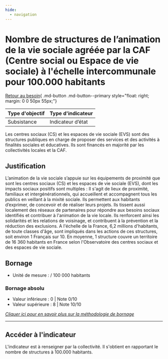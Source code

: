 ```yaml
---
hide:
  - navigation
---
```


# Nombre de structures de l’animation de la vie sociale agréée par la CAF (Centre social ou Espace de vie sociale) à l'échelle intercommunale pour 100.000 habitants

[Retour au besoin](https://konsilion.github.io/diag360/pages/besoins/be2){ .md-button .md-button--primary style="float: right; margin: 0 0 50px 55px;"}

|Type d'objectif|Type d'indicateur|
|--|--|
|Subsistance|Indicateur d’état|

Les  centres  sociaux  (CS)  et  les  espaces  de  vie  sociale  (EVS)  sont  des  structures publiques  en  charge  de  proposer  des  services  et  des  activités  à  finalités  sociales  et éducatives. Ils sont financés en majorité par les collectivités locales et la CAF.

## Justification

L’animation  de  la  vie  sociale s’appuie sur les équipements de proximité que sont   les centres  sociaux  (CS)  et  les  espaces  de  vie  sociale  (EVS),  dont  les  impacts  sociaux positifs sont multiples : Il s'agit de lieux de proximité, familiaux et intergénérationnels, qui  accueillent  et  accompagnent  tous  les  publics  en  veillant  à  la  mixité  sociale.  Ils permettent  aux  habitants  d’exprimer,  de  concevoir  et  de  réaliser  leurs  projets.  Ils tissent  aussi  localement  des  réseaux  de  partenaires  pour  répondre  aux  besoins sociaux  identifiés  et  contribuer  à  l'animation  de  la  vie  locale.  Ils  renforcent ainsi les solidarités et les relations de voisinage, et contribuent à la prévention et la réduction des exclusions. 
A  l'échelle  de  la  France,  6,2  millions  d'habitants,  de  toute  classes  d'âge,  sont impliqués  dans  les  actions  de  ces  structures,  soit  environ  1  Français  sur  10. En moyenne,  1  structure  couvre  un  territoire  de  16  360  habitants  en  France  selon l'Observatoire des centres sociaux et des espaces de vie sociale. 

## Bornage

* Unité de mesure : / 100 000 habitants

### Bornage absolu

* Valeur inférieure : 0 | Note 0/10
* Valeur supérieure : 8 | Note 10/10

*[Cliquer ici pour en savoir plus sur la méthodologie de bornage](https://konsilion.github.io/diag360/pages/indicateurs/methode_bornage)*

---

## Accéder à l'indicateur

L'indicateur est à renseigner par la collectivité. Il s'obtient en rapportant le nombre de structures à 100.000 habitants.
